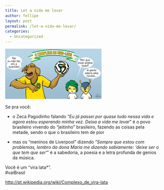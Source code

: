 ```yaml
---
title: Let a vida me levar
author: fellipe
layout: post
permalink: /let-a-vida-me-levar/
categories:
  - Uncategorized
---
```

[<img alt="images" src="/img/posts/2014/07/images.jpeg" width="311" height="162" />][1]

Se pra você:  
- o Zeca Pagodinho falando &#8220;*Eu já passei por quase tudo nessa vida e agora estou esperando minha vez. Deixa a vida me levar*&#8221; é o povo brasileiro vivendo do &#8220;jeitinho&#8221; brasileiro, fazendo as coisas pela metade, sendo o que o brasileiro tem de pior

- mas os &#8220;meninos de Liverpool&#8221; dizendo &#8220;*Sempre que estou com problemas, lembro da dona Maria me dizendo sabiamente: &#8216;deixe ser o que tem que ser*&#8216;&#8221; é a sabedoria, a poesia e a letra profunda de genios da música.

Você é um &#8220;vira lata*&#8221;.  
#vaiBrasil

<a href="http://pt.wikipedia.org/wiki/Complexo_de_vira-lata" target="_blank">http://pt.wikipedia.org/wiki/Complexo_de_vira-lata</a>

 [1]: /img/posts/2014/07/images.jpeg